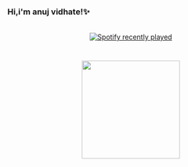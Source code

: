 ### Hi,i'm anuj vidhate!✨
<!--✨
**Anuj7th-Hokage/Anuj7th-Hokage** is a ✨ _special_ ✨ repository because its `README.md` (this file) appears on your GitHub profile.

Here are some ideas to get you started:

- 🔭 I’m currently working on ...
- 🌱 I’m currently learning ...
- 👯 I’m looking to collaborate on ...
- 🤔 I’m looking for help with ...
- 💬 Ask me about ...
- 📫 How to reach me: ...
- 😄 Pronouns: ...
- ⚡ Fun fact: ...
-->

<br clear="both">

<div align="center">
  <a href="https://open.spotify.com/user/31ifto4ecaf7ne7criwa6cydodoa">
    <img src="https://spotify-recently-played-readme.vercel.app/api?user=31ifto4ecaf7ne7criwa6cydodoa&count=1&unique=true" alt="Spotify recently played"  />
  </a>
</div>

###

<br clear="both">

<div align="center">
  <img height="200" src="https://giffiles.alphacoders.com/218/218663.gif"  />
</div>

###



###
